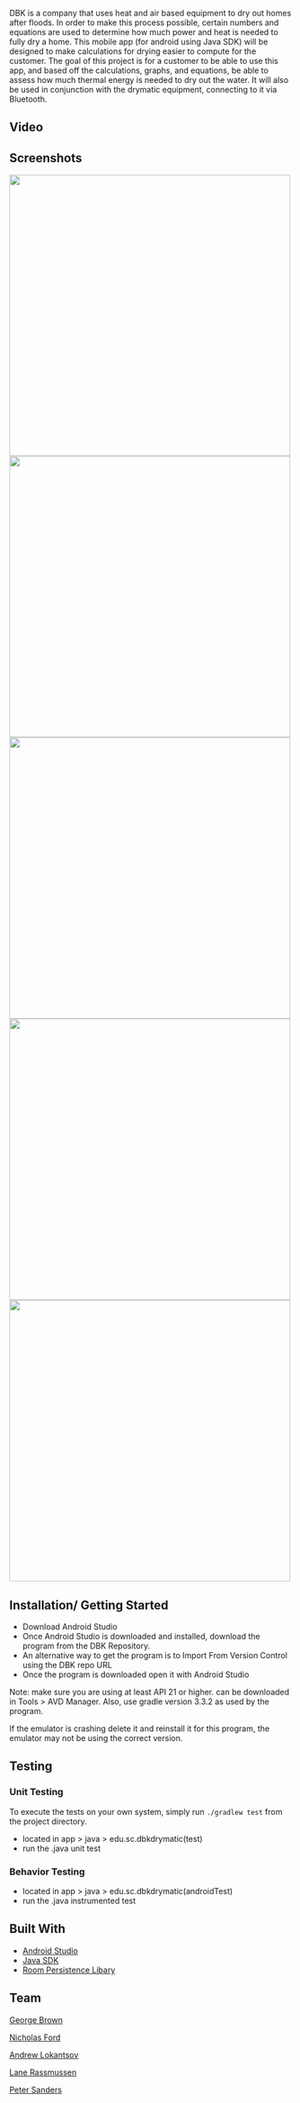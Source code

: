 DBK is a company that uses heat and air based equipment to dry out homes after floods. In order to make this process possible, certain numbers and equations are used to determine how much power and heat is needed to fully dry a home. This mobile app (for android using Java SDK) will be designed to make calculations for drying easier to compute for the customer. The goal of this project is for a customer to be able to use this app, and based off the calculations, graphs, and equations, be able to assess how much thermal energy is needed to dry out the water. It will also be used in conjunction with the drymatic equipment, connecting to it via Bluetooth.

## Video

## Screenshots
<img src="https://user-images.githubusercontent.com/42427359/56622033-92c41a00-65fc-11e9-99b6-dd1ccd843879.png" width="500">
<img src="https://user-images.githubusercontent.com/42427359/56622176-14b44300-65fd-11e9-96f6-eff72bdc8924.png" width="500">
<img src="https://user-images.githubusercontent.com/42427359/56622195-1c73e780-65fd-11e9-8bcd-9635f59f4094.png" width="500">
<img src="https://user-images.githubusercontent.com/42427359/56622215-2c8bc700-65fd-11e9-8eea-b4034f7966b2.png" width="500">
<img src="https://user-images.githubusercontent.com/42427359/56622228-34e40200-65fd-11e9-9a71-4c48a77be3f6.png" width="500">

## Installation/ Getting Started
- Download Android Studio
- Once Android Studio is downloaded and installed, download the program from the DBK Repository.   
- An alternative way to get the program is to Import From Version Control using the DBK repo URL
- Once the program is downloaded open it with Android Studio 

Note: make sure you are using at least API 21 or higher. can be downloaded in Tools > AVD Manager. Also, use gradle version 3.3.2 as used by the program. 

If the emulator is crashing delete it and reinstall it for this program, the emulator may not be using the correct version.

## Testing

### Unit Testing

To execute the tests on your own system, simply run `./gradlew test` from the project directory.

- located in app > java > edu.sc.dbkdrymatic(test) 
- run the .java unit test

### Behavior Testing

- located in app > java > edu.sc.dbkdrymatic(androidTest) 
- run the .java instrumented test 

## Built With 

- [Android Studio](https://developer.android.com/studio)
- [Java SDK](https://www.oracle.com/technetwork/java/javase/downloads/jdk11-downloads-5066655.html)
- [Room Persistence Libary](https://developer.android.com/topic/libraries/architecture/room)

## Team

[George Brown](https://github.com/holtb4000)

[Nicholas Ford](https://github.com/ntford)

[Andrew Lokantsov](https://github.com/Lokantsov)

[Lane Rassmussen](https://github.com/lanerass)

[Peter Sanders](https://github.com/hxtk)

